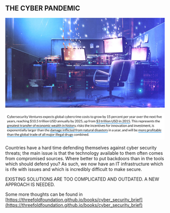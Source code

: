 ## THE CYBER PANDEMIC

![](img/data_war.png)

![image alt text](img/cybersecurity_trillion.png)

Countries have a hard time defending themselves against cyber security threats; the main issue is that the technology available to them often comes from compromised sources. Where better to put backdoors than in the tools which should defend you? As such, we now have an IT infrastructure which is rife with issues and which is incredibly difficult to make secure.

EXISTING SOLUTIONS ARE TOO COMPLICATED AND OUTDATED.
A NEW APPROACH IS NEEDED.

Some more thoughts can be found in [https://threefoldfoundation.github.io/books/cyber_security_brief](https://threefoldfoundation.github.io/books/cyber_security_brief) 